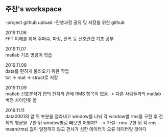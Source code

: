 ﻿## 주찬's workspace
 -project github upload
 -진행과정 공유 및 저장을 위한 github


2019.11.06  
FFT 이해를 위해 주파수, 파장, 진폭 등 신호관련 기초 공부

2019.11.07  
matlab 기초 명령어 학습

2019.11.08  
data를 편하게 불러오기 위한 작업  
txt -> mat -> struct로 저장

2019.11.09  
matlab 신호분석기 앱의 전처리 칸에 RMS 항목이 없음 -> 다른 사람들과의 matlab 버전 차이인듯 함  

2019.11.11  
data0001의 앞 뒤 부분을 잘라내고 window를 나눠 각 window별 rms를 구한 후 전체의 평균을 구한 뒤 window별로 빼보면 어떨까?
--> 가설 : rms 구한 뒤 각 rms - mean(rms) 값이 일정하지 않고 편차가 심한 데이터가 오류 데이터일 것이다
